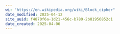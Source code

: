 ```yaml
---
wi: "https://en.wikipedia.org/wiki/Block_cipher"
date_modified: 2025-04-12
site_uuid: f4870f6a-1d21-456c-b789-2b81956852c1
date_created: 2025-04-06
---
```


